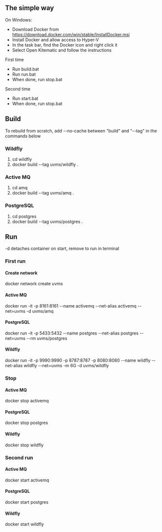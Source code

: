 ## The simple way

On Windows:

* Download Docker from https://download.docker.com/win/stable/InstallDocker.msi
* Install Docker and allow access to Hyper-V
* In the task bar, find the Docker icon and right click it
* Select Open Kitematic and follow the instructions

First time

* Run build.bat
* Run run.bat
* When done, run stop.bat

Second time

* Run start.bat
* When done, run stop.bat

## Build
To rebuild from scratch, add --no-cache between "build" and "--tag" in the commands below

### Wildfly
1. cd wildfly
2. docker build --tag uvms/wildfly .

### Active MQ
1. cd amq
2. docker build --tag uvms/amq .

### PostgreSQL
1. cd postgres
2. docker build --tag uvms/postgres .

## Run
-d detaches container on start, remove to run in terminal

### First run
#### Create network
docker network create uvms

#### Active MQ
docker run -it -p 8161:8161 --name activemq --net-alias activemq --net=uvms -d uvms/amq

#### PostgreSQL
docker run -it -p 5433:5432 --name postgres --net-alias postgres --net=uvms --rm uvms/postgres

#### Wildfly
docker run -it -p 9990:9990 -p 8787:8787 -p 8080:8080 --name wildfly --net-alias wildfly --net=uvms -m 6G -d uvms/wildfly

### Stop

#### Active MQ
docker stop activemq

#### PostgreSQL
docker stop postgres

#### Wildfly
docker stop wildfly

### Second run

#### Active MQ
docker start activemq

#### PostgreSQL
docker start postgres

#### Wildfly
docker start wildfly
